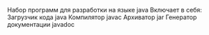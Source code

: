 Набор программ для разработки на языке java
Включает в себя:
	Загрузчик кода java
	Компилятор javac
	Архиватор jar
	Генератор документации javadoc